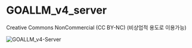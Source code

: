 # GOALLM_v4_server
Creative Commons NonCommercial (CC BY-NC) (비상업적 용도로 이용가능) 


![GOALLM_v4-Server](https://github.com/user-attachments/assets/3bffb7e0-af4a-436f-b1dd-0fbab74565d2)
